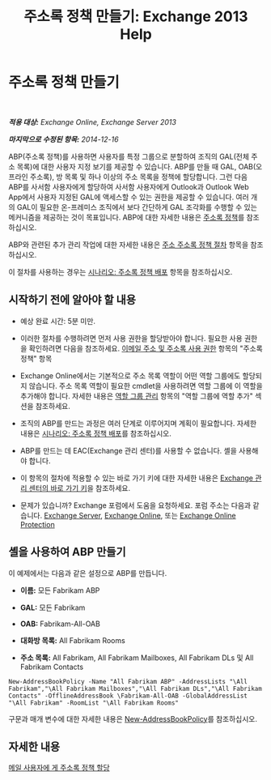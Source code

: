 ﻿---
title: '주소록 정책 만들기: Exchange 2013 Help'
TOCTitle: 주소록 정책 만들기
ms:assetid: 6359abaf-e6f6-4667-8c2b-3860728b39a9
ms:mtpsurl: https://technet.microsoft.com/ko-kr/library/Hh529931(v=EXCHG.150)
ms:contentKeyID: 50483265
ms.date: 05/22/2018
mtps_version: v=EXCHG.150
ms.translationtype: MT
---

# 주소록 정책 만들기

 

_**적용 대상:** Exchange Online, Exchange Server 2013_

_**마지막으로 수정된 항목:** 2014-12-16_

ABP(주소록 정책)를 사용하면 사용자를 특정 그룹으로 분할하여 조직의 GAL(전체 주소 목록)에 대한 사용자 지정 보기를 제공할 수 있습니다. ABP를 만들 때 GAL, OAB(오프라인 주소록), 방 목록 및 하나 이상의 주소 목록을 정책에 할당합니다. 그런 다음 ABP를 사서함 사용자에게 할당하여 사서함 사용자에게 Outlook과 Outlook Web App에서 사용자 지정된 GAL에 액세스할 수 있는 권한을 제공할 수 있습니다. 여러 개의 GAL이 필요한 온-프레미스 조직에서 보다 간단하게 GAL 조각화를 수행할 수 있는 메커니즘을 제공하는 것이 목표입니다. ABP에 대한 자세한 내용은 [주소록 정책](address-book-policies-exchange-2013-help.md)를 참조하십시오.

ABP와 관련된 추가 관리 작업에 대한 자세한 내용은 [주소 주소록 정책 절차](address-book-policy-procedures-exchange-2013-help.md) 항목을 참조하십시오.

이 절차를 사용하는 경우는 [시나리오: 주소록 정책 배포](scenario-deploying-address-book-policies-exchange-2013-help.md) 항목을 참조하십시오.

## 시작하기 전에 알아야 할 내용

  - 예상 완료 시간: 5분 미만.

  - 이러한 절차를 수행하려면 먼저 사용 권한을 할당받아야 합니다. 필요한 사용 권한을 확인하려면 다음을 참조하세요. [이메일 주소 및 주소록 사용 권한](email-address-and-address-book-permissions-exchange-2013-help.md) 항목의 "주소록 정책" 항목

  - Exchange Online에서는 기본적으로 주소 목록 역할이 어떤 역할 그룹에도 할당되지 않습니다. 주소 목록 역할이 필요한 cmdlet을 사용하려면 역할 그룹에 이 역할을 추가해야 합니다. 자세한 내용은 [역할 그룹 관리](manage-role-groups-exchange-2013-help.md) 항목의 "역할 그룹에 역할 추가" 섹션을 참조하세요.

  - 조직의 ABP를 만드는 과정은 여러 단계로 이루어지며 계획이 필요합니다. 자세한 내용은 [시나리오: 주소록 정책 배포](scenario-deploying-address-book-policies-exchange-2013-help.md)를 참조하십시오.

  - ABP를 만드는 데 EAC(Exchange 관리 센터)를 사용할 수 없습니다. 셸을 사용해야 합니다.

  - 이 항목의 절차에 적용할 수 있는 바로 가기 키에 대한 자세한 내용은 [Exchange 관리 센터의 바로 가기 키](keyboard-shortcuts-in-the-exchange-admin-center-exchange-online-protection-help.md)을 참조하세요.

  - 문제가 있습니까? Exchange 포럼에서 도움을 요청하세요. 포럼 주소는 다음과 같습니다. [Exchange Server](https://go.microsoft.com/fwlink/p/?linkid=60612), [Exchange Online](https://go.microsoft.com/fwlink/p/?linkid=267542), 또는 [Exchange Online Protection](https://go.microsoft.com/fwlink/p/?linkid=285351)

## 셸을 사용하여 ABP 만들기

이 예제에서는 다음과 같은 설정으로 ABP를 만듭니다.

  - **이름:**  모든 Fabrikam ABP

  - **GAL:**  모든 Fabrikam

  - **OAB:**  Fabrikam-All-OAB

  - **대화방 목록:**  All Fabrikam Rooms

  - **주소 목록:**  All Fabrikam, All Fabrikam Mailboxes, All Fabrikam DLs 및 All Fabrikam Contacts

<!-- end list -->

    New-AddressBookPolicy -Name "All Fabrikam ABP" -AddressLists "\All Fabrikam","\All Fabrikam Mailboxes","\All Fabrikam DLs","\All Fabrikam Contacts" -OfflineAddressBook \Fabrikam-All-OAB -GlobalAddressList "\All Fabrikam" -RoomList "\All Fabrikam Rooms"

구문과 매개 변수에 대한 자세한 내용은 [New-AddressBookPolicy](https://technet.microsoft.com/ko-kr/library/hh529913\(v=exchg.150\))를 참조하십시오.

## 자세한 내용

[메일 사용자에 게 주소록 정책 할당](assign-an-address-book-policy-to-mail-users-exchange-2013-help.md)

